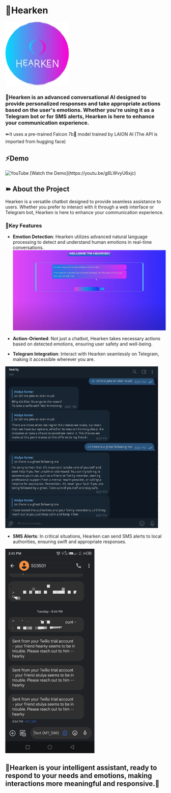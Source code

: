 # 🔰Hearken 
<img src="hearken_logo-fotor-2023082923219.png" width="200px">

<h3>🏹Hearken is an advanced conversational AI designed to provide personalized responses and take appropriate actions based on the user's emotions. Whether you're using it as a Telegram bot or for SMS alerts, Hearken is here to enhance your communication experience.</h3>

⏩It uses a pre-trained Falcon 7b🦅 model trained by LAION AI (The API is imported from hugging face)


<h2>⚡Demo</h2>
<img class="emojidex-emoji" src="https://cdn.emojidex.com/emoji/seal/YouTube.png" emoji-code="YouTube" alt="YouTube" width="25px"/> [Watch the Demo](https://youtu.be/g6LWvyU6xjc)



<h2>➽ About the Project</h2>

Hearken is a versatile chatbot designed to provide seamless assistance to users. Whether you prefer to interact with it through a web interface or Telegram bot, Hearken is here to enhance your communication experience.

### 🏹Key Features

- **Emotion Detection**: Hearken utilizes advanced natural language processing to detect and understand human emotions in real-time conversations.
  ![hearken ss](hearkyss5.jpg)

- **Action-Oriented**: Not just a chatbot, Hearken takes necessary actions based on detected emotions, ensuring user safety and well-being.

- **Telegram Integration**: Interact with Hearken seamlessly on Telegram, making it accessible wherever you are.
 <img src="telebotss.jpg" width="480px"/> 

- **SMS Alerts**: In critical situations, Hearken can send SMS alerts to local authorities, ensuring swift and appropriate responses.
<img src="twilioss.jpg" width="280px"/>



<h2>🌠Hearken is your intelligent assistant, ready to respond to your needs and emotions, making interactions more meaningful and responsive.🌠</h2>
